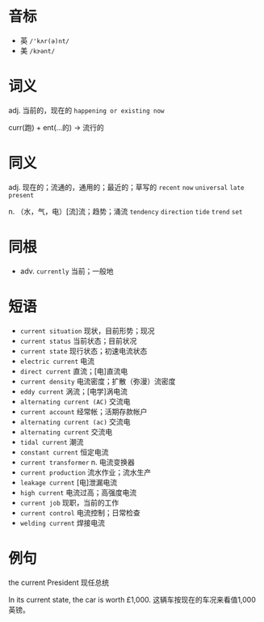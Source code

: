# 音标

- 英 `/'kʌr(ə)nt/`
- 美 `/kɝ​ənt/`

# 词义

adj. 当前的，现在的
`happening or existing now`



curr(跑) + ent(…的) → 流行的

# 同义

adj. 现在的；流通的，通用的；最近的；草写的
`recent` `now` `universal` `late` `present`

n. （水，气，电）[流]流；趋势；涌流
`tendency` `direction` `tide` `trend` `set`

# 同根

- adv. `currently` 当前；一般地

# 短语

- `current situation` 现状，目前形势；现况
- `current status` 当前状态；目前状况
- `current state` 现行状态；初速电流状态
- `electric current` 电流
- `direct current` 直流；[电]直流电
- `current density` 电流密度；扩散（弥漫）流密度
- `eddy current` 涡流；[电学]涡电流
- `alternating current (AC)` 交流电
- `current account` 经常帐；活期存款帐户
- `alternating current (ac)` 交流电
- `alternating current` 交流电
- `tidal current` 潮流
- `constant current` 恒定电流
- `current transformer` n. 电流变换器
- `current production` 流水作业；流水生产
- `leakage current` [电]泄漏电流
- `high current` 电流过高；高强度电流
- `current job` 现职，当前的工作
- `current control` 电流控制；日常检查
- `welding current` 焊接电流

# 例句

the current President
现任总统

In its current state, the car is worth £1,000.
这辆车按现在的车况来看值1,000英镑。


